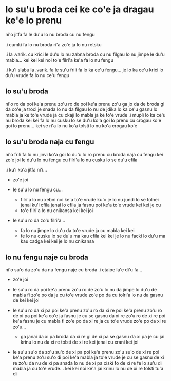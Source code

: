 # lo su'u broda cei ke co'e ja dragau ke'e lo prenu
ni'o jitfa fa le du'u lo nu broda cu nu fengu

.i cumki fa lo nu broda ri'a zo'e ja lo nu retsku

.i la .varik. cu krici le du'u lo nu zabna broda cu nu filgau lo nu jimpe le du'u mabla... kei kei kei noi to'e filri'a ke'a fa lo nu fengu

.i ku'i slabu la .varik. fa le su'u frili fa lo ka ce'u fengu... je lo ka ce'u krici lo du'u vrude fa lo nu ce'u fengu

## lo su'u broda
ni'o ro da poi ke'a prenu zo'u ro de poi ke'a prenu zo'u ga jo da de broda gi da co'e ja troci je snada lo nu da filgau lo nu de jdika lo ka ce'u gasnu lo mabla ja ke to'e vrude ja cu ckaji lo mabla ja ke to'e vrude  .i mupli lo ka ce'u nu broda kei kei fa lo nu cusku lo se du'u ko'a goi lo prenu cu crogau ko'e goi lo prenu... kei se ri'a lo nu ko'a tolsti lo nu ko'a crogau ko'e

## lo su'u broda naja cu fengu
ni'o frili fa lo nu jinvi ko'a goi lo du'u lo ro prenu cu broda naja cu fengu kei zo'e joi le du'u lo nu fengu cu filri'a lo nu cusku lo se du'u cfila

.i ku'i ko'a jitfa ni'i...

* zo'e joi
* le su'u lo nu fengu cu...

  * filri'a lo nu xebni noi ke'a to'e vrude ku'o je lo nu jundi lo se tolnei jenai ku'i cfila jenai lo cfila ja fasnu poi ke'a to'e vrude kei kei je cu
  * to'e filri'a lo nu cnikansa kei kei joi

* le su'u ro da zo'u filri'a...

  * fa lo nu jimpe lo du'u da to'e vrude ja cu mabla kei kei
  * fe lo nu cusku lo se du'u ma kau cfila kei kei je lo nu facki lo du'u ma kau cadga kei kei je lo nu cnikansa

## lo nu fengu naje cu broda
ni'o su'o da zo'u da nu fengu naje cu broda  .i ctaipe la'e di'u fa...

* zo'e joi 
* le su'u ro da poi ke'a prenu zo'u ro de zo'u lo nu da jimpe lo du'u de mabla fi zo'e po da ja cu to'e vrude zo'e po da cu tolri'a lo nu da gasnu de kei kei joi
* le su'u ro da xi pa poi ke'a prenu zo'u ro da xi re poi ke'a prenu zo'u ro de xi pa poi ke'a co'e ja fasnu je cu se gasnu da xi re zo'u ro de xi re poi ke'a fasnu je cu mabla fi zo'e po da xi re ja cu to'e vrude zo'e po da xi re zo'u...

  * ga janai da xi pa broda da xi re gi de xi pa se gasnu da xi pa je cu jai krinu lo nu da xi re tolsti de xi re kei jenai cu xrani kei joi

* le su'u su'o da zo'u su'o de xi pa poi ke'a prenu zo'u su'o de xi re poi ke'a prenu zo'u su'o di poi ke'a mabla ja to'e vrude je cu se gasnu de xi re zo'u da nu de xi pa snada lo nu de xi pa ciski fo de xi re fe lo su'u di mabla ja cu to'e vrude... kei kei noi ke'a jai krinu lo nu de xi re tolsti tu'a di
